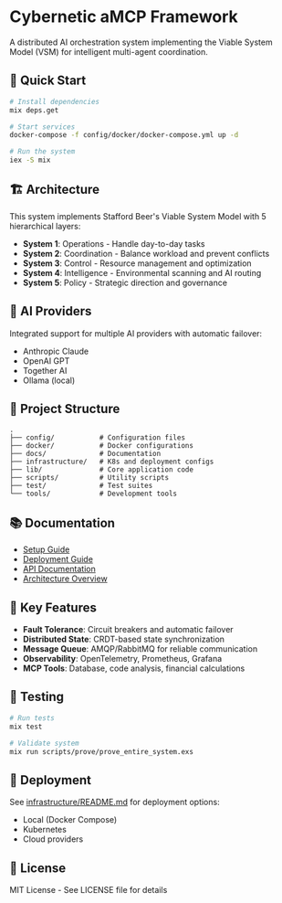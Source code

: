 # Cybernetic aMCP Framework

A distributed AI orchestration system implementing the Viable System Model (VSM) for intelligent multi-agent coordination.

## 🚀 Quick Start

```bash
# Install dependencies
mix deps.get

# Start services
docker-compose -f config/docker/docker-compose.yml up -d

# Run the system
iex -S mix
```

## 🏗️ Architecture

This system implements Stafford Beer's Viable System Model with 5 hierarchical layers:

- **System 1**: Operations - Handle day-to-day tasks
- **System 2**: Coordination - Balance workload and prevent conflicts  
- **System 3**: Control - Resource management and optimization
- **System 4**: Intelligence - Environmental scanning and AI routing
- **System 5**: Policy - Strategic direction and governance

## 🤖 AI Providers

Integrated support for multiple AI providers with automatic failover:
- Anthropic Claude
- OpenAI GPT
- Together AI
- Ollama (local)

## 📁 Project Structure

```
.
├── config/           # Configuration files
├── docker/           # Docker configurations
├── docs/             # Documentation
├── infrastructure/   # K8s and deployment configs
├── lib/              # Core application code
├── scripts/          # Utility scripts
├── test/             # Test suites
└── tools/            # Development tools
```

## 📚 Documentation

- [Setup Guide](docs/README_SETUP.md)
- [Deployment Guide](docs/DEPLOYMENT.md)
- [API Documentation](docs/api/)
- [Architecture Overview](docs/architecture/)

## 🔧 Key Features

- **Fault Tolerance**: Circuit breakers and automatic failover
- **Distributed State**: CRDT-based state synchronization
- **Message Queue**: AMQP/RabbitMQ for reliable communication
- **Observability**: OpenTelemetry, Prometheus, Grafana
- **MCP Tools**: Database, code analysis, financial calculations

## 🧪 Testing

```bash
# Run tests
mix test

# Validate system
mix run scripts/prove/prove_entire_system.exs
```

## 🚢 Deployment

See [infrastructure/README.md](infrastructure/README.md) for deployment options:
- Local (Docker Compose)
- Kubernetes
- Cloud providers

## 📝 License

MIT License - See LICENSE file for details
